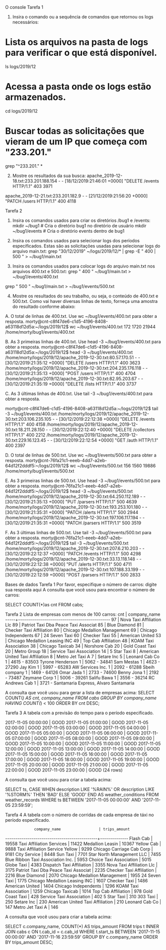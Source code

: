 O console
Tarefa 1
1. Insira o comando ou a sequência de comandos que retornou os logs necessários:
# Lista os arquivos na pasta de logs para verificar o que está disponível.
ls logs/2019/12

# Acessa a pasta onde os logs estão armazenados.
cd logs/2019/12

# Buscar todas as solicitações que vieram de um IP que começa com "233.201."
grep "^233\.201\." *

2. Mostre os resultados da sua busca:
apache_2019-12-18.txt:233.201.188.154 - - [18/12/2019:21:46:01 +0000] "DELETE /events HTTP/1.1" 403 3971

apache_2019-12-21.txt:233.201.182.9 - - [21/12/2019:21:56:20 +0000] "PATCH /users HTTP/1.1" 400 4118


Tarefa 2
1. Insira os comandos usados para criar os diretórios /bug1 e /events: 
mkdir ~/bug1              # Cria o diretório bug1 no diretório de usuário
mkdir ~/bug1/events        # Cria o diretório events dentro de bug1

2. Insira os comandos usados para selecionar logs dos períodos especificados. Estas são as
solicitações usadas para selecionar logs do arquivo main.txt:
grep "30/12/2019" ~/logs/2019/12/* | grep -E " 400 | 500 " > ~/bug1/main.txt

3. Insira os comandos usados para colocar logs do arquivo main.txt nos arquivos 400.txt e 500.txt:
grep " 400 " ~/bug1/main.txt > ~/bug1/events/400.txt

grep " 500 " ~/bug1/main.txt > ~/bug1/events/500.txt

4. Mostre os resultados do seu trabalho, ou seja, o conteúdo de 400.txt e 500.txt. Como
vai haver diversas linhas de texto, forneça uma amostra do resultado conforme abaixo:


A. O total de linhas de 400.txt. Use wc ~/bug1/events/400.txt para obter a resposta.
morty@cnt-c8f47de6-c1d5-4196-8408-a63118d12d5a:~/logs/2019/12$ wc ~/bug1/events/400.txt
  172  1720 21944 /home/morty/bug1/events/400.txt


B. As 3 primeiras linhas de 400.txt. Use head -3 ~/bug1/events/400.txt para obter a
resposta.
morty@cnt-c8f47de6-c1d5-4196-8408-a63118d12d5a:~/logs/2019/12$ head -3 ~/bug1/events/400.txt
/home/morty/logs/2019/12/apache_2019-12-30.txt:80.57.170.51 - - [30/12/2019:21:35:12 +0000] "DELETE /users HTTP/1.1" 400 3623
/home/morty/logs/2019/12/apache_2019-12-30.txt:204.235.176.118 - - [30/12/2019:21:35:13 +0000] "POST /users HTTP/1.1" 400 4704
/home/morty/logs/2019/12/apache_2019-12-30.txt:82.95.203.67 - - [30/12/2019:21:35:19 +0000] "DELETE /lists HTTP/1.1" 400 3737


C. As 3 últimas linhas de 400.txt. Use tail -3 ~/bug1/events/400.txt para obter a
resposta.

morty@cnt-c8f47de6-c1d5-4196-8408-a63118d12d5a:~/logs/2019/12$ tail -3 ~/bug1/events/400.txt
/home/morty/logs/2019/12/apache_2019-12-30.txt:203.106.235.105 - - [30/12/2019:22:12:38 +0000] "DELETE /events HTTP/1.1" 400 4158
/home/morty/logs/2019/12/apache_2019-12-30.txt:18.211.28.150 - - [30/12/2019:22:12:40 +0000] "DELETE /collectors HTTP/1.1" 400 2212
/home/morty/logs/2019/12/apache_2019-12-30.txt:229.16.123.45 - - [30/12/2019:22:12:54 +0000] "GET /auth HTTP/1.1" 400 2397

D. O total de linhas de 500.txt. Use wc ~/bug1/events/500.txt para obter a resposta.
morty@cnt-76fa21c1-eeeb-4dd7-a2eb-64d12f2dddf5:~/logs/2019/12$ wc ~/bug1/events/500.txt
  156  1560 19886 /home/morty/bug1/events/500.txt

E. As 3 primeiras linhas de 500.txt. Use head -3 ~/bug1/events/500.txt para obter a
resposta.
morty@cnt-76fa21c1-eeeb-4dd7-a2eb-64d12f2dddf5:~/logs/2019/12$ head -3 ~/bug1/events/500.txt
/home/morty/logs/2019/12/apache_2019-12-30.txt:64.250.112.189 - - [30/12/2019:21:35:13 +0000] "PUT /parsers HTTP/1.1" 500 4639
/home/morty/logs/2019/12/apache_2019-12-30.txt:193.253.101.180 - - [30/12/2019:21:35:31 +0000] "PATCH /alerts HTTP/1.1" 500 2944
/home/morty/logs/2019/12/apache_2019-12-30.txt:197.106.117.194 - - [30/12/2019:21:35:31 +0000] "PATCH /parsers HTTP/1.1" 500 3519

F. As 3 últimas linhas de 500.txt. Use tail -3 ~/bug1/events/500.txt para obter a
resposta.
morty@cnt-76fa21c1-eeeb-4dd7-a2eb-64d12f2dddf5:~/logs/2019/12$ tail -3 ~/bug1/events/500.txt
/home/morty/logs/2019/12/apache_2019-12-30.txt:207.6.210.203 - - [30/12/2019:22:12:37 +0000] "PATCH /events HTTP/1.1" 500 4298
/home/morty/logs/2019/12/apache_2019-12-30.txt:33.13.118.148 - - [30/12/2019:22:12:38 +0000] "PUT /alerts HTTP/1.1" 500 4711
/home/morty/logs/2019/12/apache_2019-12-30.txt:107.188.33.199 - - [30/12/2019:22:12:59 +0000] "POST /parsers HTTP/1.1" 500 2833





Bases de dados
Tarefa 1
Por favor, especifique o número de carros: digite sua resposta aqui
A consulta que você usou para encontrar o número de carros:

SELECT COUNT(*)as cnt FROM cabs;

Tarefa 2
Lista de empresas com menos de 100 carros:
 cnt |                 company_name
-----+----------------------------------------------
  97 | Nova Taxi Affiliation Llc
  89 | Patriot Taxi Dba Peace Taxi Associat
  85 | Blue Diamond
  81 | Checker Taxi Affiliation
  80 | Chicago Medallion Management
  69 | Chicago Independents
  67 | 24 Seven Taxi
  60 | Checker Taxi
  55 | American United
  53 | Chicago Medallion Leasing INC
  49 | Top Cab Affiliation
  48 | KOAM Taxi Association
  38 | Chicago Taxicab
  34 | Norshore Cab
  20 | Gold Coast Taxi
  20 | Metro Group
  18 | Service Taxi Association
  14 | 5 Star Taxi
   8 | American United Taxi Affiliation
   8 | Metro Jet Taxi A
   7 | Setare Inc
   5 | Leonard Cab Co
   1 | 4615 - 83503 Tyrone Henderson
   1 | 5062 - 34841 Sam Mestas
   1 | 4623 - 27290 Jay Kim
   1 | 5997 - 65283 AW Services Inc.
   1 | 2092 - 61288 Sbeih company
   1 | 1469 - 64126 Omar Jada
   1 | 2733 - 74600 Benny Jona
   1 | 2192 - 73487 Zeymane Corp
   1 | 5006 - 39261 Salifu Bawa
   1 | 3556 - 36214 RC Andrews Cab
   1 | 3721 - Santamaria Express, Alvaro Santamaria


A consulta que você usou para gerar a lista de empresas acima:
SELECT COUNT(*) AS cnt, company_name
FROM cabs
GROUP BY company_name
HAVING COUNT(*) < 100
ORDER BY cnt DESC;

Tarefa 3
A tabela com a previsão do tempo para o período especificado.

 2017-11-05 00:00:00 | GOOD
 2017-11-05 01:00:00 | GOOD
 2017-11-05 02:00:00 | GOOD
 2017-11-05 03:00:00 | GOOD
 2017-11-05 04:00:00 | GOOD
 2017-11-05 05:00:00 | GOOD
 2017-11-05 06:00:00 | GOOD
 2017-11-05 07:00:00 | GOOD
 2017-11-05 08:00:00 | GOOD
 2017-11-05 09:00:00 | GOOD
 2017-11-05 10:00:00 | GOOD
 2017-11-05 11:00:00 | GOOD
 2017-11-05 12:00:00 | GOOD
 2017-11-05 13:00:00 | GOOD
 2017-11-05 14:00:00 | GOOD
 2017-11-05 15:00:00 | GOOD
 2017-11-05 16:00:00 | GOOD
 2017-11-05 17:00:00 | GOOD
 2017-11-05 18:00:00 | GOOD
 2017-11-05 19:00:00 | GOOD
 2017-11-05 20:00:00 | GOOD
 2017-11-05 21:00:00 | GOOD
 2017-11-05 22:00:00 | GOOD
 2017-11-05 23:00:00 | GOOD
(24 rows)


A consulta que você usou para criar a tabela acima:

SELECT
    ts,
    CASE
        WHEN description LIKE '%RAIN%' OR description LIKE '%STORM%' THEN 'BAD'
        ELSE 'GOOD'
    END AS weather_conditions
FROM
    weather_records
WHERE
    ts BETWEEN '2017-11-05 00:00:00' AND '2017-11-05 23:59:59';


Tarefa 4
A tabela com o número de corridas de cada empresa de táxi no período especificado.

                 company_name                 | trips_amount
----------------------------------------------+--------------
 Flash Cab                                    |        19558
 Taxi Affiliation Services                    |        11422
 Medallion Leasin                             |        10367
 Yellow Cab                                   |         9888
 Taxi Affiliation Service Yellow              |         9299
 Chicago Carriage Cab Corp                    |         9181
 City Service                                 |         8448
 Sun Taxi                                     |         7701
 Star North Management LLC                    |         7455
 Blue Ribbon Taxi Association Inc.            |         5953
 Choice Taxi Association                      |         5015
 Globe Taxi                                   |         4383
 Dispatch Taxi Affiliation                    |         3355
 Nova Taxi Affiliation Llc                    |         3175
 Patriot Taxi Dba Peace Taxi Associat         |         2235
 Checker Taxi Affiliation                     |         2216
 Blue Diamond                                 |         2070
 Chicago Medallion Management                 |         1955
 24 Seven Taxi                                |         1775
 Chicago Medallion Leasing INC                |         1607
 Checker Taxi                                 |         1486
 American United                              |         1404
 Chicago Independents                         |         1296
 KOAM Taxi Association                        |         1259
 Chicago Taxicab                              |         1014
 Top Cab Affiliation                          |          978
 Gold Coast Taxi                              |          428
 Service Taxi Association                     |          402
 5 Star Taxi                                  |          310
 303 Taxi                                     |          250
 Setare Inc                                   |          230
 American United Taxi Affiliation             |          210
 Leonard Cab Co                               |          147
 Metro Jet Taxi A                             |          146

A consulta que você usou para criar a tabela acima:

SELECT
    c.company_name,
    COUNT(*) AS trips_amount
FROM
    trips t
INNER JOIN
    cabs c ON t.cab_id = c.cab_id
WHERE
    t.start_ts BETWEEN '2017-11-15 00:00:00' AND '2017-11-16 23:59:59'
GROUP BY
    c.company_name
ORDER BY
    trips_amount DESC;
